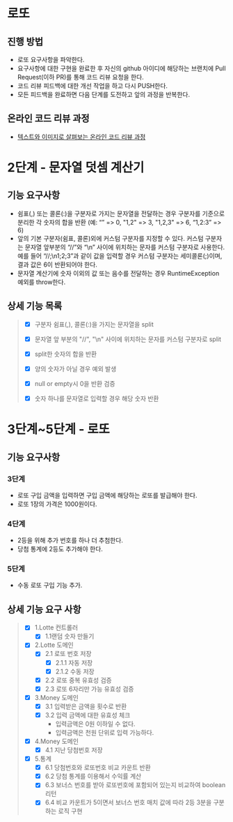 # 로또
## 진행 방법
* 로또 요구사항을 파악한다.
* 요구사항에 대한 구현을 완료한 후 자신의 github 아이디에 해당하는 브랜치에 Pull Request(이하 PR)를 통해 코드 리뷰 요청을 한다.
* 코드 리뷰 피드백에 대한 개선 작업을 하고 다시 PUSH한다.
* 모든 피드백을 완료하면 다음 단계를 도전하고 앞의 과정을 반복한다.

## 온라인 코드 리뷰 과정
* [텍스트와 이미지로 살펴보는 온라인 코드 리뷰 과정](https://github.com/next-step/nextstep-docs/tree/master/codereview)


# 2단계 - 문자열 덧셈 계산기
## 기능 요구사항
- 쉼표(,) 또는 콜론(:)을 구분자로 가지는 문자열을 전달하는 경우 구분자를 기준으로 분리한 각 숫자의 합을 반환 (예: “” => 0, "1,2" => 3, "1,2,3" => 6, “1,2:3” => 6)
- 앞의 기본 구분자(쉼표, 콜론)외에 커스텀 구분자를 지정할 수 있다. 커스텀 구분자는 문자열 앞부분의 “//”와 “\n” 사이에 위치하는 문자를 커스텀 구분자로 사용한다. 예를 들어 “//;\n1;2;3”과 같이 값을 입력할 경우 커스텀 구분자는 세미콜론(;)이며, 결과 값은 6이 반환되어야 한다.
- 문자열 계산기에 숫자 이외의 값 또는 음수를 전달하는 경우 RuntimeException 예외를 throw한다.

## 상세 기능 목록
> - [x] 구분자 쉼표(,), 콜론(:)을 가지는 문자열을 split
> - [x] 문자열 앞 부분의 "//", "\n" 사이에 위치하는 문자를 커스텀 구분자로 split 
> - [x] split한 숫자의 합을 반환
> - [x] 양의 숫자가 아닐 경우 예외 발생
> - [x] null or empty시 0을 반환 검증
> - [x] 숫자 하나를 문자열로 입력할 경우 해당 숫자 반환
> 
> 

# 3단계~5단계 - 로또

## 기능 요구사항
### 3단계
- 로또 구입 금액을 입력하면 구입 금액에 해당하는 로또를 발급해야 한다.
- 로또 1장의 가격은 1000원이다.
### 4단계
- 2등을 위해 추가 번호를 하나 더 추첨한다.
- 당첨 통계에 2등도 추가해야 한다.
### 5단계
- 수동 로또 구입 기능 추가.

## 상세 기능 요구 사항
> - [x] 1.Lotte 컨트롤러
>   - [x] 1.1랜덤 숫자 만들기
> - [x] 2.Lotte 도메인
>   - [x] 2.1 로또 번호 저장
>     - [x] 2.1.1 자동 저장
>     - [x] 2.1.2 수동 저장
>   - [x] 2.2 로또 중복 유효성 검증
>   - [X] 2.3 로또 6자리만 가능 유효성 검증
> - [x] 3.Money 도메인
>   - [x] 3.1 입력받은 금액을 횟수로 반환
>   - [x] 3.2 입력 금액에 대한 유효성 체크
>       - 입력금액은 0원 이하일 수 없다.
>       - 입력금액은 천원 단위로 입력 가능하다.
> - [x] 4.Money 도메인
>   -  [x] 4.1 지난 당첨번호 저장
> - [x] 5.통계
>   -  [x] 6.1 당첨번호와 로또번호 비교 카운트 반환
>   -  [x] 6.2 당첨 통계를 이용해서 수익률 계산
>   -  [x] 6.3 보너스 번호를 받아 로또번호에 포함되어 있는지 비교하여 boolean 리턴
>   -  [x] 6.4 비교 카운트가 5이면서 보너스 번호 매치 값에 따라 2등 3분을 구분하는 로직 구현
>
